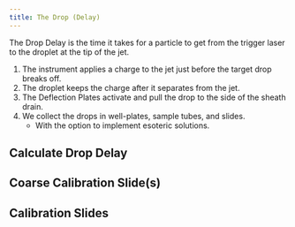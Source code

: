 ```yaml
---
title: The Drop (Delay)
---
```



The Drop Delay is the time it takes for a particle to get from the trigger laser to the droplet at the tip of the jet. 

1.  The instrument applies a charge to the jet just before the target drop breaks off.
2.  The droplet keeps the charge after it separates from the jet.
3.  The Deflection Plates activate and pull the drop to the side of the sheath drain.
4.  We collect the drops in well-plates, sample tubes, and slides. 
    -   With the option to implement esoteric solutions.

## Calculate Drop Delay



## Coarse Calibration Slide(s)



## Calibration Slides 
